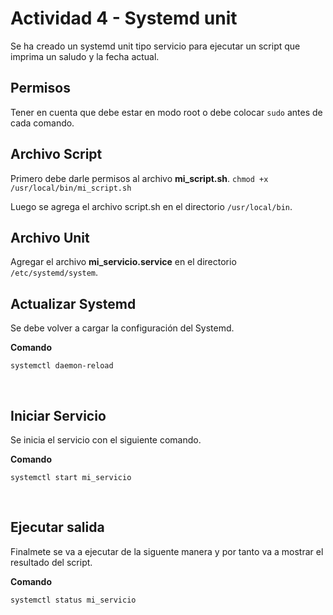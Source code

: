# Actividad 4 - Systemd unit
Se ha creado un systemd unit tipo servicio para ejecutar un script que imprima un saludo y la fecha actual.
</br>

## Permisos
Tener en cuenta que debe estar en modo root o debe colocar `sudo` antes de cada comando.
</br>

## Archivo Script
Primero debe darle permisos al archivo **mi_script.sh**. 
`chmod +x /usr/local/bin/mi_script.sh`
</br>

Luego se agrega el archivo script.sh en el directorio `/usr/local/bin`.
</br>

## Archivo Unit
Agregar el archivo **mi_servicio.service** en el directorio `/etc/systemd/system`.
</br>

## Actualizar Systemd
Se debe volver a cargar la configuración del Systemd.
</br>

**Comando**
```shell
systemctl daemon-reload
```
</br>

## Iniciar Servicio
Se inicia el servicio con el siguiente comando.
</br>

**Comando**
```shell
systemctl start mi_servicio
```
</br>

## Ejecutar salida 
Finalmete se va a ejecutar de la siguente manera y por tanto va a mostrar el resultado del script.
</br>

**Comando**
```shell
systemctl status mi_servicio
```